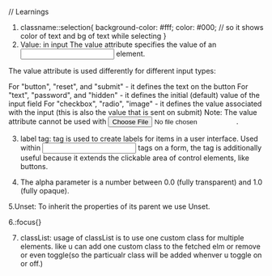 //  Learnings

  1. classname::selection{
    background-color: #fff;
    color: #000; // so it shows color of text and bg of text while selecting
  }
  2. Value: in input 
   The value attribute specifies the value of an <input> element.

The value attribute is used differently for different input types:

For "button", "reset", and "submit" - it defines the text on the button
For "text", "password", and "hidden" - it defines the initial (default) value of the input field
For "checkbox", "radio", "image" - it defines the value associated with the input (this is also the value that is sent on submit)
Note: The value attribute cannot be used with <input type="file">.


 3. label tag:
     <label> tag is used to create labels for items in a user interface. Used within <input> tags on a form, 
     the <label> tag is additionally useful because it extends the clickable area of control elements, like buttons. 

 4.  The alpha parameter is a number between 0.0 (fully transparent) and 1.0 (fully opaque). 
 
 5.Unset: To inherit the properties of its parent we use Unset.

 6.:focus{}

 7. classList: usage of classList is to use one custom class for multiple elements.
 like u can add one custom class to the fetched elm or remove or even toggle(so the particualr class will be added whenver u toggle on or off.)